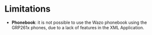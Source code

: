 # Limitations

* **Phonebook**: it is not possible to use the Wazo phonebook using the GRP261x phones, due to a
  lack of features in the XML Application.
